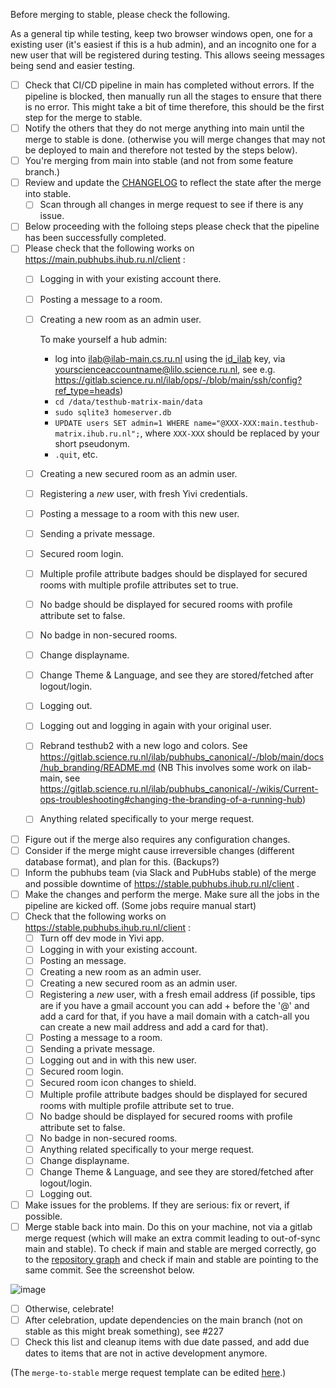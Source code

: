 Before merging to stable, please check the following.

As a general tip while testing, keep two browser windows open, one for a existing user (it's easiest if this is a hub admin), and an incognito one for a new user that will be registered during testing. This allows seeing messages being send and easier testing.
  - [ ] Check that CI/CD pipeline in main has completed without errors. If the pipeline is blocked, then manually run all the stages to ensure that there is no error. This might take a bit of time therefore, this should be the first step for the merge to stable.
  - [ ] Notify the others that they do not merge anything into main until the merge to stable is done. (otherwise you will merge changes that may not be deployed to main and therefore not tested by the steps below).
  - [ ] You're merging from main into stable (and not from some feature branch.) 
  - [ ] Review and update the [CHANGELOG](CHANGELOG.md) to reflect the state after the merge into stable.
    - [ ] Scan through all changes in merge request to see if there is any issue.
  - [ ] Below proceeding with the folloing steps please check that the pipeline has been successfully completed. 
  - [ ] Please check that the following works on https://main.pubhubs.ihub.ru.nl/client :
      - [ ] Logging in with your existing account there.
      - [ ] Posting a message to a room.
      - [ ] Creating a new room as an admin user. 
      
        To make yourself a hub admin: 
         - log into ilab@ilab-main.cs.ru.nl using the [id_ilab](https://gitlab.science.ru.nl/ilab/ops/-/blob/main/ssh/id_ilab?ref_type=heads) key, via yourscienceaccountname@lilo.science.ru.nl, see e.g. https://gitlab.science.ru.nl/ilab/ops/-/blob/main/ssh/config?ref_type=heads)
          - `cd /data/testhub-matrix-main/data`
          - `sudo sqlite3 homeserver.db`
          - `UPDATE users SET admin=1 WHERE name="@XXX-XXX:main.testhub-matrix.ihub.ru.nl";`, where `XXX-XXX` should be replaced by your short pseudonym.
          - `.quit`, etc.
      - [ ] Creating a new secured room as an admin user.
      - [ ] Registering a *new* user, with fresh Yivi credentials.
      - [ ] Posting a message to a room with this new user.
      - [ ] Sending a private message.
      - [ ] Secured room login.
      - [ ] Multiple profile attribute badges should be displayed for secured rooms with multiple profile attributes set to true.
      - [ ] No badge should be displayed for secured rooms with profile attribute set to false.
      - [ ] No badge in non-secured rooms.
      - [ ] Change displayname.
      - [ ] Change Theme & Language, and see they are stored/fetched after logout/login.
      - [ ] Logging out.
      - [ ] Logging out and logging in again with your original user.
      - [ ] Rebrand testhub2 with a new logo and colors. See https://gitlab.science.ru.nl/ilab/pubhubs_canonical/-/blob/main/docs/hub_branding/README.md (NB This involves some work on ilab-main, see https://gitlab.science.ru.nl/ilab/pubhubs_canonical/-/wikis/Current-ops-troubleshooting#changing-the-branding-of-a-running-hub)
      - [ ] Anything related specifically to your merge request.
  - [ ] Figure out if the merge also requires any configuration changes. 
  - [ ] Consider if the merge might cause irreversible changes (different database format), and plan for this. (Backups?)
  - [ ] Inform the pubhubs team (via Slack and PubHubs stable) of the merge and possible downtime of https://stable.pubhubs.ihub.ru.nl/client . 
  - [ ] Make the changes and perform the merge. Make sure all the jobs in the pipeline are kicked off. (Some jobs require manual start)
  - [ ] Check that the following works on https://stable.pubhubs.ihub.ru.nl/client :
     - [ ] Turn off dev mode in Yivi app. 
     - [ ] Logging in with your existing account.
     - [ ] Posting an message.
     - [ ] Creating a new room as an admin user.  
     - [ ] Creating a new secured room as an admin user.
     - [ ] Registering a *new* user, with a fresh email address (if possible, tips are if you have a gmail account you can add +<date> before the '@' and add a card for that, if you have a mail domain with a catch-all you can create a new mail address and add a card for that).
     - [ ] Posting a message to a room.
     - [ ] Sending a private message.
     - [ ] Logging out and in with this new user.
     - [ ] Secured room login.
     - [ ] Secured room icon changes to shield.
     - [ ] Multiple profile attribute badges should be displayed for secured rooms with multiple profile attribute set to true.
     - [ ] No badge should be displayed for secured rooms with profile attribute set to false.
     - [ ] No badge in non-secured rooms.
     - [ ] Anything related specifically to your merge request.
     - [ ] Change displayname.
     - [ ] Change Theme & Language, and see they are stored/fetched after logout/login.
     - [ ] Logging out.
  - [ ] Make issues for the problems. If they are serious:  fix or revert, if possible.
  - [ ] Merge stable back into main. Do this on your machine, not via a gitlab merge request (which will make an extra commit leading to out-of-sync main and stable). To check if main and stable are merged correctly, go to the [repository graph](https://gitlab.science.ru.nl/ilab/pubhubs_canonical/-/network/main?ref_type=heads) and check if main and stable are pointing to the same commit. See the screenshot below.

  ![image](/uploads/478c467465270fe24b4e3ec6ee32cc3b/image.png)
  - [ ] Otherwise, celebrate!
  - [ ] After celebration, update dependencies on the main branch (not on stable as this might break something), see #227
  - [ ] Check this list and cleanup items with due date passed, and add due dates to items that are not in active development anymore.
     
  (The `merge-to-stable` merge request template can be edited [here](https://gitlab.science.ru.nl/ilab/pubhubs_canonical/-/edit/main/.gitlab/merge_request_templates/merge-to-stable.md).)

